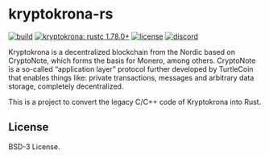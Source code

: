 # kryptokrona-rs <!-- omit in toc -->
[![build](https://img.shields.io/github/actions/workflow/status/kryptokrona/kryptokrona-rs/ci.yml?branch=main)](https://github.com/kryptokrona/kryptokrona-rs/actions/workflows/ci.yml)
[![kryptokrona: rustc 1.78.0+](https://img.shields.io/badge/kryptokrona-rustc_1.78.0+-lightgray.svg)](https://blog.rust-lang.org/2024/05/02/Rust-1.78.0.html)
[![license](https://img.shields.io/badge/license-bsd%203--clause-blue.svg)](https://opensource.org/licenses/BSD-3-Clause)
[![discord](https://img.shields.io/discord/562673808582901793?label=discord)](https://discord.gg/VTgsTGS9b7)

Kryptokrona is a decentralized blockchain from the Nordic based on CryptoNote, which forms the basis for Monero, among others. CryptoNote is a so-called “application layer” protocol further developed by TurtleCoin that enables things like: private transactions, messages and arbitrary data storage, completely decentralized.

This is a project to convert the legacy C/C++ code of Kryptokrona into Rust.

## License

BSD-3 License.
